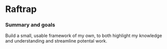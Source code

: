 # Raftrap

### Summary and goals
Build a small, usable framework of my own, to both highlight my knowledge and understanding and streamline potental work.